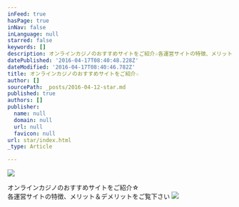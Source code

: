 ```yaml
---
inFeed: true
hasPage: true
inNav: false
inLanguage: null
starred: false
keywords: []
description: オンラインカジノのおすすめサイトをご紹介☆各運営サイトの特徴、メリット＆デメリットをご覧下さい
datePublished: '2016-04-17T08:40:48.228Z'
dateModified: '2016-04-17T08:40:46.782Z'
title: オンラインカジノのおすすめサイトをご紹介☆
author: []
sourcePath: _posts/2016-04-12-star.md
published: true
authors: []
publisher:
  name: null
  domain: null
  url: null
  favicon: null
url: star/index.html
_type: Article

---
```

![](https://the-grid-user-content.s3-us-west-2.amazonaws.com/dbdc6884-44bd-4c65-b724-622cb0634f24.jpg)

オンラインカジノのおすすめサイトをご紹介☆  
各運営サイトの特徴、メリット＆デメリットをご覧下さい
![](https://the-grid-user-content.s3-us-west-2.amazonaws.com/e2d4cf4a-c90d-4ea1-aa7f-52d0c4d2abcd.jpg)